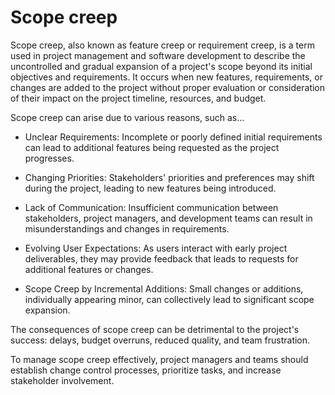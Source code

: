 # Scope creep

Scope creep, also known as feature creep or requirement creep, is a term used in project management and software development to describe the uncontrolled and gradual expansion of a project's scope beyond its initial objectives and requirements. It occurs when new features, requirements, or changes are added to the project without proper evaluation or consideration of their impact on the project timeline, resources, and budget.

Scope creep can arise due to various reasons, such as…

* Unclear Requirements: Incomplete or poorly defined initial requirements can lead to additional features being requested as the project progresses.

* Changing Priorities: Stakeholders' priorities and preferences may shift during the project, leading to new features being introduced.

* Lack of Communication: Insufficient communication between stakeholders, project managers, and development teams can result in misunderstandings and changes in requirements.

* Evolving User Expectations: As users interact with early project deliverables, they may provide feedback that leads to requests for additional features or changes.

* Scope Creep by Incremental Additions: Small changes or additions, individually appearing minor, can collectively lead to significant scope expansion.

The consequences of scope creep can be detrimental to the project's success: delays, budget overruns, reduced quality, and team frustration.

To manage scope creep effectively, project managers and teams should establish change control processes, prioritize tasks, and increase stakeholder involvement.
